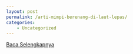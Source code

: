 ```yaml
---
layout: post
permalink: /arti-mimpi-berenang-di-laut-lepas/
categories:
    - Uncategorized
---
```


[Baca Selengkapnya](/02)